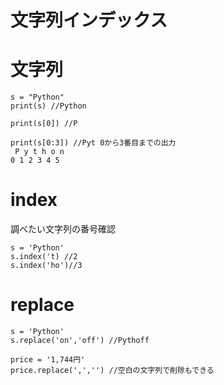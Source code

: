 # 文字列インデックス

# 文字列
    s = "Python"
    print(s) //Python

    print(s[0]) //P

    print(s[0:3]) //Pyt 0から3番目までの出力
     P y t h o n
    0 1 2 3 4 5 

# index
 調べたい文字列の番号確認

    s = 'Python'
    s.index('t) //2
    s.index('ho')//3

# replace
    s = 'Python'
    s.replace('on','off') //Pythoff

    price = '1,744円'
    price.replace(',','') //空白の文字列で削除もできる
    





    


